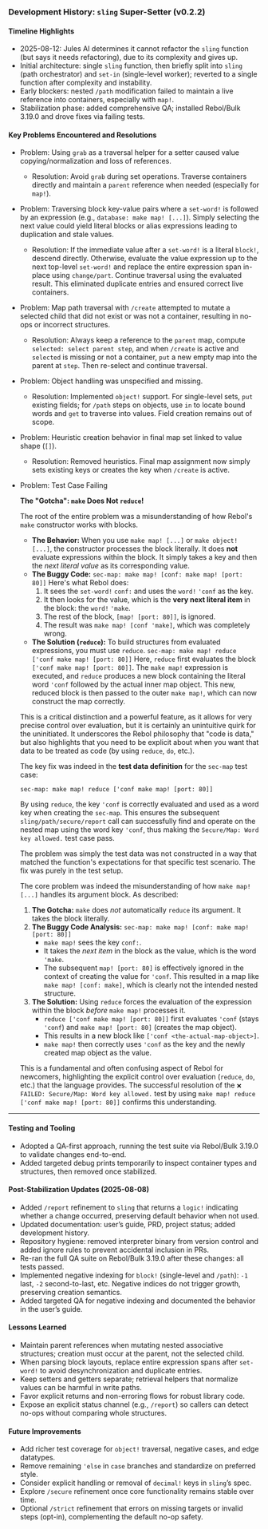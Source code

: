 ### Development History: `sling` Super-Setter (v0.2.2)

#### Timeline Highlights
- 2025-08-12: Jules AI determines it cannot refactor the `sling` function (but says it needs refactoring), due to its complexity and gives up.
- Initial architecture: single `sling` function, then briefly split into `sling` (path orchestrator) and `set-in` (single-level worker); reverted to a single function after complexity and instability.
- Early blockers: nested `/path` modification failed to maintain a live reference into containers, especially with `map!`.
- Stabilization phase: added comprehensive QA; installed Rebol/Bulk 3.19.0 and drove fixes via failing tests.

#### Key Problems Encountered and Resolutions
- Problem: Using `grab` as a traversal helper for a setter caused value copying/normalization and loss of references.
  - Resolution: Avoid `grab` during set operations. Traverse containers directly and maintain a `parent` reference when needed (especially for `map!`).

- Problem: Traversing block key-value pairs where a `set-word!` is followed by an expression (e.g., `database: make map! [...]`). Simply selecting the next value could yield literal blocks or alias expressions leading to duplication and stale values.
  - Resolution: If the immediate value after a `set-word!` is a literal `block!`, descend directly. Otherwise, evaluate the value expression up to the next top-level `set-word!` and replace the entire expression span in-place using `change/part`. Continue traversal using the evaluated result. This eliminated duplicate entries and ensured correct live containers.

- Problem: Map path traversal with `/create` attempted to mutate a selected child that did not exist or was not a container, resulting in no-ops or incorrect structures.
  - Resolution: Always keep a reference to the `parent` map, compute `selected: select parent step`, and when `/create` is active and `selected` is missing or not a container, `put` a new empty map into the parent at `step`. Then re-select and continue traversal.

- Problem: Object handling was unspecified and missing.
  - Resolution: Implemented `object!` support. For single-level sets, `put` existing fields; for `/path` steps on objects, use `in` to locate bound words and `get` to traverse into values. Field creation remains out of scope.

- Problem: Heuristic creation behavior in final map set linked to value shape (`[]`).
  - Resolution: Removed heuristics. Final map assignment now simply sets existing keys or creates the key when `/create` is active.
 
- Problem: Test Case Failing

    **The "Gotcha": `make` Does Not `reduce`!**
    
    The root of the entire problem was a misunderstanding of how Rebol's `make` constructor works with blocks.
    
    * **The Behavior:** When you use `make map! [...]` or `make object! [...]`, the constructor processes the block literally. It does **not** evaluate expressions within the block. It simply takes a key and then the *next literal value* as its corresponding value.
    * **The Buggy Code:** `sec-map: make map! [conf: make map! [port: 80]]`
      Here's what Rebol does:
      1. It sees the `set-word!` `conf:` and uses the `word!` `'conf` as the key.
      2. It then looks for the value, which is the **very next literal item** in the block: the `word!` `'make`.
      3. The rest of the block, `[map! [port: 80]]`, is ignored.
      4. The result was `make map! [conf 'make]`, which was completely wrong.
    * **The Solution (`reduce`):** To build structures from evaluated expressions, you must use `reduce`. `sec-map: make map! reduce ['conf make map! [port: 80]]`
      Here, `reduce` first evaluates the block `['conf make map! [port: 80]]`. The `make map!` expression is executed, and `reduce` produces a new block containing the literal word `'conf` followed by the actual inner map object. This new, reduced block is then passed to the outer `make map!`, which can now construct the map correctly.
    
    This is a critical distinction and a powerful feature, as it allows for very precise control over evaluation, but it is certainly an unintuitive quirk for the uninitiated. It underscores the Rebol philosophy that "code is data," but also highlights that you need to be explicit about when you want that data to be treated as code (by using `reduce`, `do`, etc.).
    
    The key fix was indeed in the **test data definition** for the `sec-map` test case:
    
    ```rebol
    sec-map: make map! reduce ['conf make map! [port: 80]]
    ```
    
    By using `reduce`, the key `'conf` is correctly evaluated and used as a word key when creating the `sec-map`. This ensures the subsequent `sling/path/secure/report` call can successfully find and operate on the nested map using the word key `'conf`, thus making the `Secure/Map: Word key allowed.` test case pass.
    
    The problem was simply the test data was not constructed in a way that matched the function's expectations for that specific test scenario.  The fix was purely in the test setup.
    
    The core problem was indeed the misunderstanding of how `make map! [...]` handles its argument block. As described:
    
    1. **The Gotcha:** `make` does *not* automatically `reduce` its argument. It takes the block literally.
    2. **The Buggy Code Analysis:** `sec-map: make map! [conf: make map! [port: 80]]`
        * `make map!` sees the key `conf:`.
        * It takes the *next item* in the block as the value, which is the word `'make`.
        * The subsequent `map! [port: 80]` is effectively ignored in the context of creating the value for `'conf`. This resulted in a map like `make map! [conf: make]`, which is clearly not the intended nested structure.
    3. **The Solution:** Using `reduce` forces the evaluation of the expression within the block *before* `make map!` processes it.
        * `reduce ['conf make map! [port: 80]]` first evaluates `'conf` (stays `'conf`) and `make map! [port: 80]` (creates the map object).
        * This results in a new block like `['conf <the-actual-map-object>]`.
        * `make map!` then correctly uses `'conf` as the key and the newly created map object as the value.
    
    This is a fundamental and often confusing aspect of Rebol for newcomers, highlighting the explicit control over evaluation (`reduce`, `do`, etc.) that the language provides. The successful resolution of the `❌ FAILED: Secure/Map: Word key allowed.` test by using `make map! reduce ['conf make map! [port: 80]]` confirms this understanding.

---

#### Testing and Tooling
- Adopted a QA-first approach, running the test suite via Rebol/Bulk 3.19.0 to validate changes end-to-end.
- Added targeted debug prints temporarily to inspect container types and structures, then removed once stabilized.

#### Post-Stabilization Updates (2025-08-08)
- Added `/report` refinement to `sling` that returns a `logic!` indicating whether a change occurred, preserving default behavior when not used.
- Updated documentation: user’s guide, PRD, project status; added development history.
- Repository hygiene: removed interpreter binary from version control and added ignore rules to prevent accidental inclusion in PRs.
- Re-ran the full QA suite on Rebol/Bulk 3.19.0 after these changes: all tests passed.
- Implemented negative indexing for `block!` (single-level and `/path`): `-1` last, `-2` second-to-last, etc. Negative indices do not trigger growth, preserving creation semantics.
- Added targeted QA for negative indexing and documented the behavior in the user’s guide.

#### Lessons Learned
- Maintain parent references when mutating nested associative structures; creation must occur at the parent, not the selected child.
- When parsing block layouts, replace entire expression spans after `set-word!` to avoid desynchronization and duplicate entries.
- Keep setters and getters separate; retrieval helpers that normalize values can be harmful in write paths.
- Favor explicit returns and non-erroring flows for robust library code.
- Expose an explicit status channel (e.g., `/report`) so callers can detect no-ops without comparing whole structures.

#### Future Improvements
- Add richer test coverage for `object!` traversal, negative cases, and edge datatypes.
- Remove remaining `'else` in `case` branches and standardize on preferred style.
- Consider explicit handling or removal of `decimal!` keys in `sling`’s spec.
- Explore `/secure` refinement once core functionality remains stable over time.
- Optional `/strict` refinement that errors on missing targets or invalid steps (opt-in), complementing the default no-op safety.
